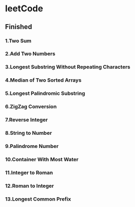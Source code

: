 # leetCode 

## Finished
### 1.Two Sum	
### 2.Add Two Numbers
### 3.Longest Substring Without Repeating Characters
### 4.Median of Two Sorted Arrays    	
### 5.Longest Palindromic Substring    	
### 6.ZigZag Conversion    	
### 7.Reverse Integer   
### 8.String to Number
### 9.Palindrome Number
### 10.Container With Most Water
### 11.Integer to Roman
### 12.Roman to Integer
### 13.Longest Common Prefix

